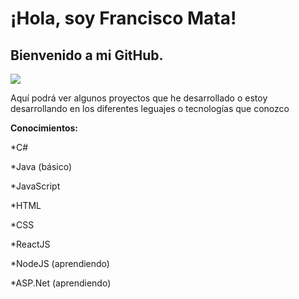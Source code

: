 # ¡Hola, soy Francisco Mata!
## Bienvenido a mi GitHub.

![](https://4.bp.blogspot.com/-W7l7-YMEmLg/WfJ1SO_02_I/AAAAAAAAB7k/gW-QVpN-yWcwyYeR5mnKE53S-4E2KYJ2ACLcBGAs/s1600/giphy.gif)

Aquí podrá ver algunos proyectos que he desarrollado o estoy desarrollando en los diferentes leguajes o tecnologías que conozco

**Conocimientos:**

*C# 

*Java (básico) 

*JavaScript 

*HTML 

*CSS 

*ReactJS 

*NodeJS (aprendiendo) 

*ASP.Net (aprendiendo) 

